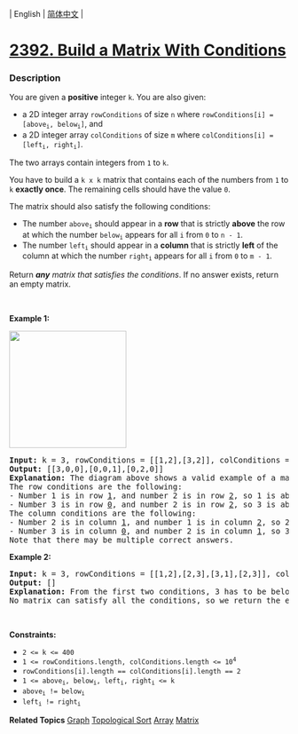 | English | [简体中文](README.md) |

# [2392. Build a Matrix With Conditions](https://leetcode.cn/problems/build-a-matrix-with-conditions)
 ### Description
<p>You are given a <strong>positive</strong> integer <code>k</code>. You are also given:</p>

<ul>
	<li>a 2D integer array <code>rowConditions</code> of size <code>n</code> where <code>rowConditions[i] = [above<sub>i</sub>, below<sub>i</sub>]</code>, and</li>
	<li>a 2D integer array <code>colConditions</code> of size <code>m</code> where <code>colConditions[i] = [left<sub>i</sub>, right<sub>i</sub>]</code>.</li>
</ul>

<p>The two arrays contain integers from <code>1</code> to <code>k</code>.</p>

<p>You have to build a <code>k x k</code> matrix that contains each of the numbers from <code>1</code> to <code>k</code> <strong>exactly once</strong>. The remaining cells should have the value <code>0</code>.</p>

<p>The matrix should also satisfy the following conditions:</p>

<ul>
	<li>The number <code>above<sub>i</sub></code> should appear in a <strong>row</strong> that is strictly <strong>above</strong> the row at which the number <code>below<sub>i</sub></code> appears for all <code>i</code> from <code>0</code> to <code>n - 1</code>.</li>
	<li>The number <code>left<sub>i</sub></code> should appear in a <strong>column</strong> that is strictly <strong>left</strong> of the column at which the number <code>right<sub>i</sub></code> appears for all <code>i</code> from <code>0</code> to <code>m - 1</code>.</li>
</ul>

<p>Return <em><strong>any</strong> matrix that satisfies the conditions</em>. If no answer exists, return an empty matrix.</p>

<p>&nbsp;</p>
<p><strong class="example">Example 1:</strong></p>
<img alt="" src="https://assets.leetcode.com/uploads/2022/07/06/gridosdrawio.png" style="width: 211px; height: 211px;" />
<pre>
<strong>Input:</strong> k = 3, rowConditions = [[1,2],[3,2]], colConditions = [[2,1],[3,2]]
<strong>Output:</strong> [[3,0,0],[0,0,1],[0,2,0]]
<strong>Explanation:</strong> The diagram above shows a valid example of a matrix that satisfies all the conditions.
The row conditions are the following:
- Number 1 is in row <u>1</u>, and number 2 is in row <u>2</u>, so 1 is above 2 in the matrix.
- Number 3 is in row <u>0</u>, and number 2 is in row <u>2</u>, so 3 is above 2 in the matrix.
The column conditions are the following:
- Number 2 is in column <u>1</u>, and number 1 is in column <u>2</u>, so 2 is left of 1 in the matrix.
- Number 3 is in column <u>0</u>, and number 2 is in column <u>1</u>, so 3 is left of 2 in the matrix.
Note that there may be multiple correct answers.
</pre>

<p><strong class="example">Example 2:</strong></p>

<pre>
<strong>Input:</strong> k = 3, rowConditions = [[1,2],[2,3],[3,1],[2,3]], colConditions = [[2,1]]
<strong>Output:</strong> []
<strong>Explanation:</strong> From the first two conditions, 3 has to be below 1 but the third conditions needs 3 to be above 1 to be satisfied.
No matrix can satisfy all the conditions, so we return the empty matrix.
</pre>

<p>&nbsp;</p>
<p><strong>Constraints:</strong></p>

<ul>
	<li><code>2 &lt;= k &lt;= 400</code></li>
	<li><code>1 &lt;= rowConditions.length, colConditions.length &lt;= 10<sup>4</sup></code></li>
	<li><code>rowConditions[i].length == colConditions[i].length == 2</code></li>
	<li><code>1 &lt;= above<sub>i</sub>, below<sub>i</sub>, left<sub>i</sub>, right<sub>i</sub> &lt;= k</code></li>
	<li><code>above<sub>i</sub> != below<sub>i</sub></code></li>
	<li><code>left<sub>i</sub> != right<sub>i</sub></code></li>
</ul>

**Related Topics**  [Graph](https://leetcode.cn/tag/graph) [Topological Sort](https://leetcode.cn/tag/topological-sort) [Array](https://leetcode.cn/tag/array) [Matrix](https://leetcode.cn/tag/matrix) 